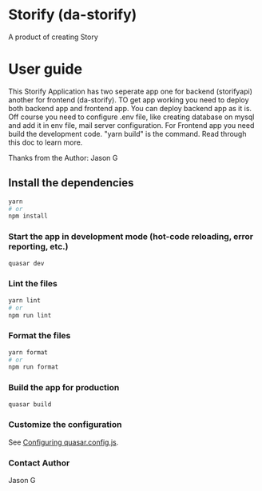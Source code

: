# Storify (da-storify)

A product of creating Story

# User guide

This Storify Application has two seperate app one for backend (storifyapi) another for frontend (da-storify).
TO get app working you need to deploy both backend app and frontend app.
You can deploy backend app as it is. Off course you need to configure .env file, like creating database on mysql and add it in env file, mail server configuration.
For Frontend app you need build the development code. "yarn build" is the command. Read through this doc to learn more.

Thanks from the Author: Jason G

## Install the dependencies

```bash
yarn
# or
npm install
```

### Start the app in development mode (hot-code reloading, error reporting, etc.)

```bash
quasar dev
```

### Lint the files

```bash
yarn lint
# or
npm run lint
```

### Format the files

```bash
yarn format
# or
npm run format
```

### Build the app for production

```bash
quasar build
```

### Customize the configuration

See [Configuring quasar.config.js](https://v2.quasar.dev/quasar-cli-vite/quasar-config-js).

### Contact Author

Jason G
